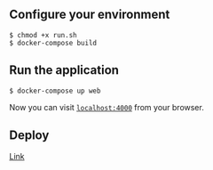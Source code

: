 ## Configure your environment

```
$ chmod +x run.sh
$ docker-compose build
```

## Run the application

```
$ docker-compose up web
```

Now you can visit [`localhost:4000`](http://localhost:4000) from your browser.

## Deploy

[Link](https://hobby-dev-elixir.herokuapp.com/)
